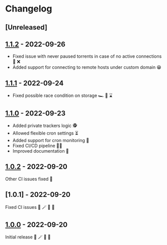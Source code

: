 # Changelog

## [Unreleased]


## [1.1.2] - 2022-09-26

- Fixed issue with never paused torrents in case of no active connections 🔌 ❌
- Added support for connecting to remote hosts under custom domain 😁


## [1.1.1] - 2022-09-24

- Fixed possible race condition on storage 🏎 🏁 ⌛️


## [1.1.0] - 2022-09-23

- Added private trackers logic 🕵️
- Allowed flexible cron settings ⏳
- Added support for cron monitoring 👀
- Fixed CI/CD pipeline 👨‍🔧
- Improved documentation 📜


## [1.0.2] - 2022-09-20

Other CI issues fixed 🚧


## [1.0.1] - 2022-09-20

Fixed CI issues 🐻 🪄 🦄 🚀


## [1.0.0] - 2022-09-20

Initial release 🐻 🪄 🦄 🚀


[1.1.2]: https://github.com/tatoalo/torrentManager/releases/tag/1.1.2
[1.1.1]: https://github.com/tatoalo/torrentManager/releases/tag/1.1.1
[1.1.0]: https://github.com/tatoalo/torrentManager/releases/tag/1.1.0
[1.0.2]: https://github.com/tatoalo/torrentManager/releases/tag/1.0.2
[1.0.0]: https://github.com/tatoalo/torrentManager/releases/tag/1.0.0